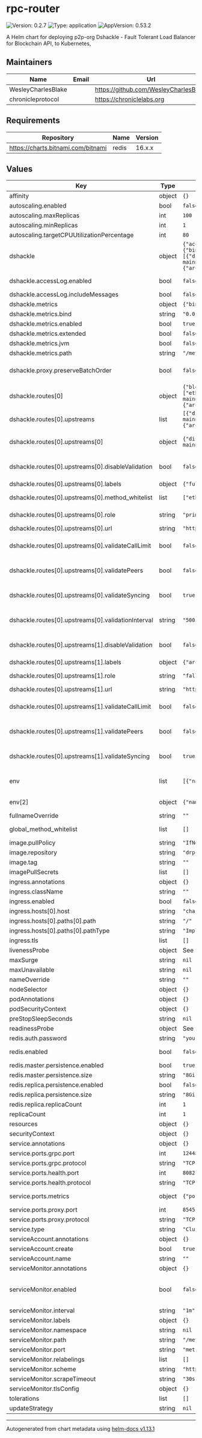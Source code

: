 # rpc-router

![Version: 0.2.7](https://img.shields.io/badge/Version-0.2.7-informational?style=flat-square) ![Type: application](https://img.shields.io/badge/Type-application-informational?style=flat-square) ![AppVersion: 0.53.2](https://img.shields.io/badge/AppVersion-0.53.2-informational?style=flat-square)

A Helm chart for deploying p2p-org Dshackle - Fault Tolerant Load Balancer for Blockchain API, to Kubernetes,

## Maintainers

| Name | Email | Url |
| ---- | ------ | --- |
| WesleyCharlesBlake |  | <https://github.com/WesleyCharlesBlake> |
| chronicleprotocol |  | <https://chroniclelabs.org> |

## Requirements

| Repository | Name | Version |
|------------|------|---------|
| https://charts.bitnami.com/bitnami | redis | 16.x.x |

## Values

| Key | Type | Default | Description |
|-----|------|---------|-------------|
| affinity | object | `{}` |  |
| autoscaling.enabled | bool | `false` |  |
| autoscaling.maxReplicas | int | `100` |  |
| autoscaling.minReplicas | int | `1` |  |
| autoscaling.targetCPUUtilizationPercentage | int | `80` |  |
| dshackle | object | `{"accessLog":{"enabled":false,"includeMessages":false},"compression":{"grpc":{"client":{"enabled":false},"server":{"enabled":false}}},"health":{"host":"0.0.0.0"},"metrics":{"bind":"0.0.0.0","enabled":true,"extended":false,"jvm":false,"path":"/metrics"},"proxy":{"preserveBatchOrder":false},"routes":[{"blockchain":"ethereum","id":"eth","upstreams":[{"disableValidation":false,"id":"blast-eth","labels":{"fullnode":true,"provider":"publicnode"},"method_whitelist":["eth_maxPriorityFeePerGas"],"role":"primary","url":"https://eth-mainnet.public.blastapi.io","validateCallLimit":false,"validatePeers":false,"validateSyncing":true,"validationInterval":"500"},{"disableValidation":false,"id":"drpc-eth","labels":{"archive":true,"provider":"drpc"},"role":"fallback","url":"https://eth.drpc.org","validateCallLimit":false,"validatePeers":false,"validateSyncing":true}]}],"signedResponse":false}` | Ref: https://github.com/p2p-org/dshackle/blob/master/docs/reference-configuration.adoc |
| dshackle.accessLog.enabled | bool | `false` | enable access log, expensive so use only to debug |
| dshackle.accessLog.includeMessages | bool | `false` | include messages in the access log |
| dshackle.metrics | object | `{"bind":"0.0.0.0","enabled":true,"extended":false,"jvm":false,"path":"/metrics"}` | enable metrics for dshackle |
| dshackle.metrics.bind | string | `"0.0.0.0"` | host bind address |
| dshackle.metrics.enabled | bool | `true` | enable metrics for dshackle |
| dshackle.metrics.extended | bool | `false` | collect extended metrics |
| dshackle.metrics.jvm | bool | `false` | collect jvm metrics |
| dshackle.metrics.path | string | `"/metrics"` | path to metrics |
| dshackle.proxy.preserveBatchOrder | bool | `false` | Should proxy preserve request-response correspondence when sending batch request via http |
| dshackle.routes[0] | object | `{"blockchain":"ethereum","id":"eth","upstreams":[{"disableValidation":false,"id":"blast-eth","labels":{"fullnode":true,"provider":"publicnode"},"method_whitelist":["eth_maxPriorityFeePerGas"],"role":"primary","url":"https://eth-mainnet.public.blastapi.io","validateCallLimit":false,"validatePeers":false,"validateSyncing":true,"validationInterval":"500"},{"disableValidation":false,"id":"drpc-eth","labels":{"archive":true,"provider":"drpc"},"role":"fallback","url":"https://eth.drpc.org","validateCallLimit":false,"validatePeers":false,"validateSyncing":true}]}` | the http path the chain is configured on (eg, /eth, /bsc, /matic, etc.), Route id must be alphanumeric and lowercase |
| dshackle.routes[0].upstreams | list | `[{"disableValidation":false,"id":"blast-eth","labels":{"fullnode":true,"provider":"publicnode"},"method_whitelist":["eth_maxPriorityFeePerGas"],"role":"primary","url":"https://eth-mainnet.public.blastapi.io","validateCallLimit":false,"validatePeers":false,"validateSyncing":true,"validationInterval":"500"},{"disableValidation":false,"id":"drpc-eth","labels":{"archive":true,"provider":"drpc"},"role":"fallback","url":"https://eth.drpc.org","validateCallLimit":false,"validatePeers":false,"validateSyncing":true}]` | upstreams are the RPC providers |
| dshackle.routes[0].upstreams[0] | object | `{"disableValidation":false,"id":"blast-eth","labels":{"fullnode":true,"provider":"publicnode"},"method_whitelist":["eth_maxPriorityFeePerGas"],"role":"primary","url":"https://eth-mainnet.public.blastapi.io","validateCallLimit":false,"validatePeers":false,"validateSyncing":true,"validationInterval":"500"}` | id is the unique name of the upstream (eg eth-infura, usa-east-1-eth, eth-alchemy, etc.) |
| dshackle.routes[0].upstreams[0].disableValidation | bool | `false` | disableValidation (optional) is used to disable the validation of the RPC provider, default is false |
| dshackle.routes[0].upstreams[0].labels | object | `{"fullnode":true,"provider":"publicnode"}` | add additional labels to the upstream. |
| dshackle.routes[0].upstreams[0].method_whitelist | list | `["eth_maxPriorityFeePerGas"]` | add additional method whitelist to the upstream |
| dshackle.routes[0].upstreams[0].role | string | `"primary"` | role can be on of primary, secondary or fallback. default is primary |
| dshackle.routes[0].upstreams[0].url | string | `"https://eth-mainnet.public.blastapi.io"` | RPC (http) url is the RPC provider endpoint |
| dshackle.routes[0].upstreams[0].validateCallLimit | bool | `false` | validateCallLimit (optional) is used to validate the call limit of the RPC provider, default is true |
| dshackle.routes[0].upstreams[0].validatePeers | bool | `false` | validatePeers (optional) is used to validate the peers of the RPC provider, default is true |
| dshackle.routes[0].upstreams[0].validateSyncing | bool | `true` | validateSyncing (optional) is used to validate the syncing of the RPC provider, default is true |
| dshackle.routes[0].upstreams[0].validationInterval | string | `"500"` | validationInterval (optional) is used to validate the call limit of the RPC provider, default is 30 |
| dshackle.routes[0].upstreams[1].disableValidation | bool | `false` | disableValidation (optional) is used to disable the validation of the RPC provider, default is false |
| dshackle.routes[0].upstreams[1].labels | object | `{"archive":true,"provider":"drpc"}` | add additional labels to the upstream |
| dshackle.routes[0].upstreams[1].role | string | `"fallback"` | role can be on of primary, secondary or fallback. default is primary |
| dshackle.routes[0].upstreams[1].url | string | `"https://eth.drpc.org"` | RPC (http) url is the RPC provider endpoint |
| dshackle.routes[0].upstreams[1].validateCallLimit | bool | `false` | validateCallLimit (optional) is used to validate the call limit of the RPC provider, default is true |
| dshackle.routes[0].upstreams[1].validatePeers | bool | `false` | validatePeers (optional) is used to validate the peers of the RPC provider, default is true |
| dshackle.routes[0].upstreams[1].validateSyncing | bool | `true` | validateSyncing (optional) is used to validate the syncing of the RPC provider, default is true |
| env | list | `[{"name":"HEAP_DUMP_ENABLE","value":"true"},{"name":"HEAP_DUMP_PATH","value":"/tmp"},{"name":"DSHACKLE_LOG_LEVEL","value":"info"}]` | create env vars from secrets, eg RPC provider API keys (eg, Blast API, DRPC, Infura, Alchemy, etc. ) |
| env[2] | object | `{"name":"DSHACKLE_LOG_LEVEL","value":"info"}` | log level can be debug, info, warn, error, trace etc. |
| fullnameOverride | string | `""` |  |
| global_method_whitelist | list | `[]` | global method whitelist applied to all upstreams |
| image.pullPolicy | string | `"IfNotPresent"` |  |
| image.repository | string | `"drpcorg/dshackle"` |  |
| image.tag | string | `""` |  |
| imagePullSecrets | list | `[]` |  |
| ingress.annotations | object | `{}` |  |
| ingress.className | string | `""` |  |
| ingress.enabled | bool | `false` |  |
| ingress.hosts[0].host | string | `"chart-example.local"` |  |
| ingress.hosts[0].paths[0].path | string | `"/"` |  |
| ingress.hosts[0].paths[0].pathType | string | `"ImplementationSpecific"` |  |
| ingress.tls | list | `[]` |  |
| livenessProbe | object | See `values.yaml` | Liveness probe |
| maxSurge | string | `nil` | default is 1 |
| maxUnavailable | string | `nil` | default is 0 |
| nameOverride | string | `""` |  |
| nodeSelector | object | `{}` |  |
| podAnnotations | object | `{}` |  |
| podSecurityContext | object | `{}` |  |
| preStopSleepSeconds | string | `nil` | default is 20 seconds |
| readinessProbe | object | See `values.yaml` | Readiness probe |
| redis.auth.password | string | `"yourRedisSecret"` |  |
| redis.enabled | bool | `false` | If enabled a redis chart will be deployed as a dependency |
| redis.master.persistence.enabled | bool | `true` |  |
| redis.master.persistence.size | string | `"8Gi"` |  |
| redis.replica.persistence.enabled | bool | `false` |  |
| redis.replica.persistence.size | string | `"8Gi"` |  |
| redis.replica.replicaCount | int | `1` |  |
| replicaCount | int | `1` |  |
| resources | object | `{}` |  |
| securityContext | object | `{}` |  |
| service.annotations | object | `{}` |  |
| service.ports.grpc.port | int | `12448` |  |
| service.ports.grpc.protocol | string | `"TCP"` |  |
| service.ports.health.port | int | `8082` |  |
| service.ports.health.protocol | string | `"TCP"` |  |
| service.ports.metrics | object | `{"port":8080,"protocol":"TCP"}` | metrics port, affects the .Values.dshackle.metrics |
| service.ports.proxy.port | int | `8545` |  |
| service.ports.proxy.protocol | string | `"TCP"` |  |
| service.type | string | `"ClusterIP"` |  |
| serviceAccount.annotations | object | `{}` |  |
| serviceAccount.create | bool | `true` |  |
| serviceAccount.name | string | `""` |  |
| serviceMonitor.annotations | object | `{}` | Additional ServiceMonitor annotations |
| serviceMonitor.enabled | bool | `false` | If true, a ServiceMonitor CRD is created for a prometheus operator https://github.com/coreos/prometheus-operator |
| serviceMonitor.interval | string | `"1m"` | ServiceMonitor scrape interval |
| serviceMonitor.labels | object | `{}` | Additional ServiceMonitor labels |
| serviceMonitor.namespace | string | `nil` | Alternative namespace for ServiceMonitor |
| serviceMonitor.path | string | `"/metrics"` | Path to scrape |
| serviceMonitor.port | string | `"metrics"` | port to scrape |
| serviceMonitor.relabelings | list | `[]` | ServiceMonitor relabelings |
| serviceMonitor.scheme | string | `"http"` | ServiceMonitor scheme |
| serviceMonitor.scrapeTimeout | string | `"30s"` | ServiceMonitor scrape timeout |
| serviceMonitor.tlsConfig | object | `{}` | ServiceMonitor TLS configuration |
| tolerations | list | `[]` |  |
| updateStrategy | string | `nil` | default RollingUpdate |

----------------------------------------------
Autogenerated from chart metadata using [helm-docs v1.13.1](https://github.com/norwoodj/helm-docs/releases/v1.13.1)
